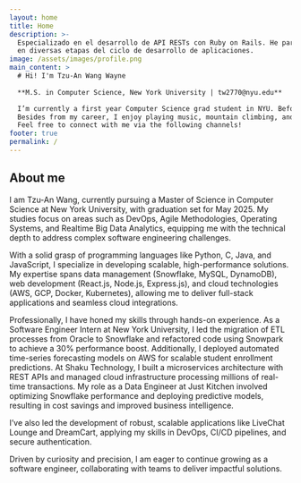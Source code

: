 ```yaml
---
layout: home
title: Home
description: >-
  Especializado en el desarrollo de API RESTs con Ruby on Rails. He participado
  en diversas etapas del ciclo de desarrollo de aplicaciones.
image: /assets/images/profile.png
main_content: >
  # Hi! I'm Tzu-An Wang Wayne
  
  **M.S. in Computer Science, New York University | tw2770@nyu.edu**  

  I’m currently a first year Computer Science grad student in NYU. Before that I have three years of experience working as a software and data engineer, responsible for data pipeline automation, cloud service deployment, and API integration, in food tech companies.  
  Besides from my career, I enjoy playing music, mountain climbing, and traveling in different cultures.  
  Feel free to connect with me via the following channels!  
footer: true
permalink: /
---
```

## About me

I am Tzu-An Wang, currently pursuing a Master of Science in Computer Science at New York University, with graduation set for May 2025. My studies focus on areas such as DevOps, Agile Methodologies, Operating Systems, and Realtime Big Data Analytics, equipping me with the technical depth to address complex software engineering challenges.

With a solid grasp of programming languages like Python, C, Java, and JavaScript, I specialize in developing scalable, high-performance solutions. My expertise spans data management (Snowflake, MySQL, DynamoDB), web development (React.js, Node.js, Express.js), and cloud technologies (AWS, GCP, Docker, Kubernetes), allowing me to deliver full-stack applications and seamless cloud integrations.

Professionally, I have honed my skills through hands-on experience. As a Software Engineer Intern at New York University, I led the migration of ETL processes from Oracle to Snowflake and refactored code using Snowpark to achieve a 30% performance boost. Additionally, I deployed automated time-series forecasting models on AWS for scalable student enrollment predictions. At Shaku Technology, I built a microservices architecture with REST APIs and managed cloud infrastructure processing millions of real-time transactions. My role as a Data Engineer at Just Kitchen involved optimizing Snowflake performance and deploying predictive models, resulting in cost savings and improved business intelligence.

I’ve also led the development of robust, scalable applications like LiveChat Lounge and DreamCart, applying my skills in DevOps, CI/CD pipelines, and secure authentication.

Driven by curiosity and precision, I am eager to continue growing as a software engineer, collaborating with teams to deliver impactful solutions.


